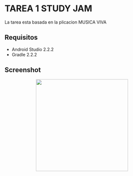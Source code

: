 TAREA 1 STUDY JAM
=====

La tarea esta basada en la plicacion MUSICA VIVA 

Requisitos
-----

* Android Studio 2.2.2
* Gradle 2.2.2

Screenshot
---



<div aling = "center">
    <center>
        <img src="/img/captura.png" width="300">
    <center>

</div>


